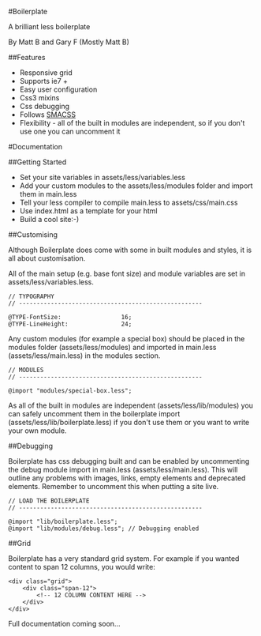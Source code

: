#Boilerplate

A brilliant less boilerplate 

By Matt B and Gary F (Mostly Matt B)

##Features

* Responsive grid
* Supports ie7 +
* Easy user configuration
* Css3 mixins
* Css debugging
* Follows [SMACSS](http://smacss.com/)
* Flexibility - all of the built in modules are independent, so if you don't use one you can uncomment it

#Documentation

##Getting Started

* Set your site variables in assets/less/variables.less
* Add your custom modules to the assets/less/modules folder and import them in main.less
* Tell your less compiler to compile main.less to assets/css/main.css
* Use index.html as a template for your html
* Build a cool site:-)

##Customising

Although Boilerplate does come with some in built modules and styles, it is all about customisation.

All of the main setup (e.g. base font size) and module variables are set in assets/less/variables.less.

	// TYPOGRAPHY
	// ----------------------------------------------------

	@TYPE-FontSize: 				16;
	@TYPE-LineHeight: 				24;

Any custom modules (for example a special box) should be placed in the modules folder (assets/less/modules) and imported in main.less (assets/less/main.less) in the modules section. 

	// MODULES
	// ----------------------------------------------------

	@import "modules/special-box.less";

As all of the built in modules are independent (assets/less/lib/modules) you can safely uncomment them in the boilerplate import (assets/less/lib/boilerplate.less) if you don't use them or you want to write your own module.

##Debugging

Boilerplate has css debugging built and can be enabled by uncommenting the debug module import in main.less (assets/less/main.less). This will outline any problems with images, links, empty elements and deprecated elements. Remember to uncomment this when putting a site live.

	// LOAD THE BOILERPLATE
	// ----------------------------------------------------

	@import "lib/boilerplate.less";
	@import "lib/modules/debug.less"; // Debugging enabled

##Grid

Boilerplate has a very standard grid system. For example if you wanted content to span 12 columns, you would write:

	<div class="grid">
		<div class="span-12">
			<!-- 12 COLUMN CONTENT HERE -->
		</div>
	</div>

Full documentation coming soon...